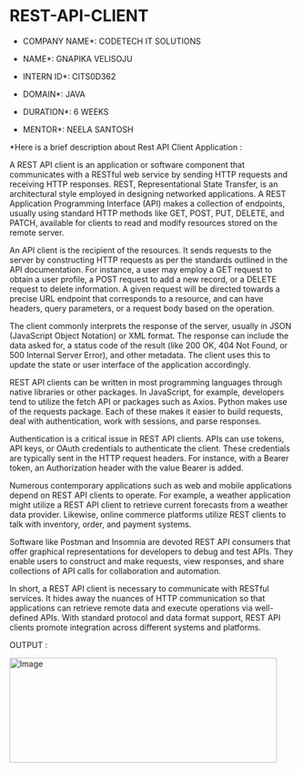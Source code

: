 # REST-API-CLIENT

* COMPANY NAME*: CODETECH IT SOLUTIONS

* NAME*: GNAPIKA VELISOJU

* INTERN ID*: CITS0D362

* DOMAIN*: JAVA

* DURATION*: 6 WEEKS

* MENTOR*: NEELA SANTOSH

*Here is a brief description about Rest API Client Application :

A REST API client is an application or software component that communicates with a RESTful web service by sending HTTP requests and receiving HTTP responses. REST, Representational State Transfer, is an architectural style employed in designing networked applications. A REST Application Programming Interface (API) makes a collection of endpoints, usually using standard HTTP methods like GET, POST, PUT, DELETE, and PATCH, available for clients to read and modify resources stored on the remote server.

An API client is the recipient of the resources. It sends requests to the server by constructing HTTP requests as per the standards outlined in the API documentation. For instance, a user may employ a GET request to obtain a user profile, a POST request to add a new record, or a DELETE request to delete information. A given request will be directed towards a precise URL endpoint that corresponds to a resource, and can have headers, query parameters, or a request body based on the operation.

The client commonly interprets the response of the server, usually in JSON (JavaScript Object Notation) or XML format. The response can include the data asked for, a status code of the result (like 200 OK, 404 Not Found, or 500 Internal Server Error), and other metadata. The client uses this to update the state or user interface of the application accordingly.

REST API clients can be written in most programming languages through native libraries or other packages. In JavaScript, for example, developers tend to utilize the fetch API or packages such as Axios. Python makes use of the requests package. Each of these makes it easier to build requests, deal with authentication, work with sessions, and parse responses.

Authentication is a critical issue in REST API clients. APIs can use tokens, API keys, or OAuth credentials to authenticate the client. These credentials are typically sent in the HTTP request headers. For instance, with a Bearer token, an Authorization header with the value Bearer <token> is added.

Numerous contemporary applications such as web and mobile applications depend on REST API clients to operate. For example, a weather application might utilize a REST API client to retrieve current forecasts from a weather data provider. Likewise, online commerce platforms utilize REST clients to talk with inventory, order, and payment systems.

Software like Postman and Insomnia are devoted REST API consumers that offer graphical representations for developers to debug and test APIs. They enable users to construct and make requests, view responses, and share collections of API calls for collaboration and automation.

In short, a REST API client is necessary to communicate with RESTful services. It hides away the nuances of HTTP communication so that applications can retrieve remote data and execute operations via well-defined APIs. With standard protocol and data format support, REST API clients promote integration across different systems and platforms.

OUTPUT :

<img width="470" height="184" alt="Image" src="https://github.com/user-attachments/assets/7bcccac4-a6cc-48bd-9f0c-0d201eb7428a" />



